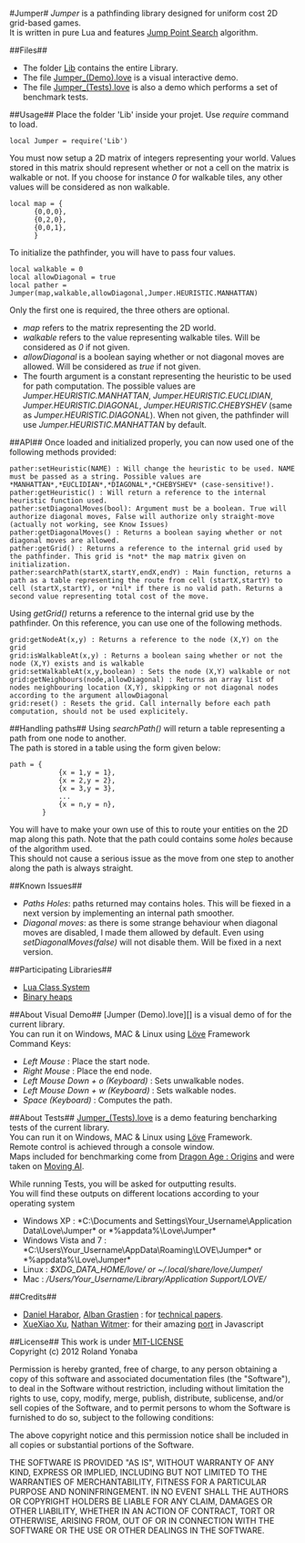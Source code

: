 ﻿#Jumper#
*Jumper* is a pathfinding library designed for uniform cost 2D grid-based games.<br/>
It is written in pure Lua and features [Jump Point Search][] algorithm.

##Files##
* The folder [Lib][] contains the entire Library.
* The file [Jumper_(Demo).love][] is a visual interactive demo.
* The file [Jumper_(Tests).love][] is also a demo which performs a set of benchmark tests.
  
##Usage##
Place the folder 'Lib' inside your projet. Use *require* command to load.

    local Jumper = require('Lib')
    
You must now setup a 2D matrix of integers representing your world. Values stored in this matrix
should represent whether or not a cell on the matrix is walkable or not. If you choose for instance
*0* for walkable tiles, any other values will be considered as non walkable.

    local map = {
          {0,0,0},
          {0,2,0},
          {0,0,1},
          }

To initialize the pathfinder, you will have to pass four values.

    local walkable = 0
    local allowDiagonal = true
    local pather = Jumper(map,walkable,allowDiagonal,Jumper.HEURISTIC.MANHATTAN)
  
Only the first one is required, the three others are optional.
* *map* refers to the matrix representing the 2D world.
* *walkable* refers to the value representing walkable tiles. Will be considered as *0* if not given.
* *allowDiagonal* is a boolean saying whether or not diagonal moves are allowed. Will be considered as *true* if not given.
* The fourth argument is a constant representing the heuristic to be used for path computation. The possible values are *Jumper.HEURISTIC.MANHATTAN*, *Jumper.HEURISTIC.EUCLIDIAN*, *Jumper.HEURISTIC.DIAGONAL*, *Jumper.HEURISTIC.CHEBYSHEV* (same as *Jumper.HEURISTIC.DIAGONAL*). When not given, the pathfinder will use *Jumper.HEURISTIC.MANHATTAN* by default.

##API##
Once loaded and initialized properly, you can now used one of the following methods provided:
	
	pather:setHeuristic(NAME) : Will change the heuristic to be used. NAME must be passed as a string. Possible values are *MANHATTAN*,*EUCLIDIAN*,*DIAGONAL*,*CHEBYSHEV* (case-sensitive!).
	pather:getHeuristic() : Will return a reference to the internal heuristic function used.	
	pather:setDiagonalMoves(bool): Argument must be a boolean. True will authorize diagonal moves, False will authorize only straight-move (actually not working, see Know Issues)
	pather:getDiagonalMoves() : Returns a boolean saying whether or not diagonal moves are allowed.
	pather:getGrid() : Returns a reference to the internal grid used by the pathfinder. This grid is *not* the map matrix given on initialization.
	pather:searchPath(startX,startY,endX,endY) : Main function, returns a path as a table representing the route from cell (startX,startY) to cell (startX,startY), or *nil* if there is no valid path. Returns a second value representing total cost of the move.

Using *getGrid()* returns a reference to the internal grid use by the pathfinder. On this reference, you can use one of the following methods.
	
	grid:getNodeAt(x,y) : Returns a reference to the node (X,Y) on the grid
	grid:isWalkableAt(x,y) : Returns a boolean saing whether or not the node (X,Y) exists and is walkable
	grid:setWalkableAt(x,y,boolean) : Sets the node (X,Y) walkable or not 
	grid:getNeighbours(node,allowDiagonal) : Returns an array list of nodes neighbouring location (X,Y), skippking or not diagonal nodes according to the argument allowDiagonal
	grid:reset() : Resets the grid. Call internally before each path computation, should not be used explicitely.
	
##Handling paths##
Using *searchPath()* will return a table representing a path from one node to another.<br/>
The path is stored in a table using the form given below:

	path = {
				{x = 1,y = 1},
				{x = 2,y = 2},
				{x = 3,y = 3},
				...
				{x = n,y = n},
			}
You will have to make your own use of this to route your entities on the 2D map along this path.
Note that the path could contains some *holes* because of the algorithm used.<br/>
This should not cause a serious issue as the move from one step to another along the path is always straight.

##Known Issues##
* *Paths Holes*: paths returned may contains holes. This will be fiexed in a next version by implementing an internal path smoother.
* *Diagonal moves*: as there is some strange behaviour when diagonal moves are disabled, I made them allowed by default. Even using *setDiagonalMoves(false)* will not disable them. Will be fixed in a next version.

##Participating Libraries##
* [Lua Class System][]
* [Binary heaps][]

##About Visual Demo##
[Jumper (Demo).love][] is a visual demo of for the current library.<br/>
You can run it on Windows, MAC & Linux using [Löve][] Framework<br/>
Command Keys:
* *Left Mouse* : Place the start node.
* *Right Mouse* : Place the end node.
* *Left Mouse Down + o (Keyboard)* : Sets unwalkable nodes.
* *Left Mouse Down + w (Keyboard)* : Sets walkable nodes.
* *Space (Keyboard)* : Computes the path.

##About Tests##
[Jumper_(Tests).love][] is a demo featuring bencharking tests of the current library.<br/>
You can run it on Windows, MAC & Linux using [Löve][] Framework.<br/>
Remote control is achieved through a console window.<br/>
Maps included for benchmarking come from [Dragon Age : Origins][] and were taken on [Moving AI][].

While running Tests, you will be asked for outputting results.<br/>
You will find these outputs on different locations according to your operating system
* Windows XP : *C:\Documents and Settings\Your_Username\Application Data\Love\Jumper\* or *%appdata%\Love\Jumper\*
* Windows Vista and 7 : *C:\Users\Your_Username\AppData\Roaming\LOVE\Jumper\* or *%appdata%\Love\Jumper\*
* Linux : *$XDG_DATA_HOME/love/ or ~/.local/share/love/Jumper/*
* Mac : */Users/Your_Username/Library/Application Support/LOVE/*


##Credits##
* [Daniel Harabor][], [Alban Grastien][] : for [technical papers][].<br/>
* [XueXiao Xu][], [Nathan Witmer][]: for their amazing [port][] in Javascript<br/>

##License##
This work is under [MIT-LICENSE][]<br/>
Copyright (c) 2012 Roland Yonaba

Permission is hereby granted, free of charge, to any person obtaining a
copy of this software and associated documentation files (the
"Software"), to deal in the Software without restriction, including
without limitation the rights to use, copy, modify, merge, publish,
distribute, sublicense, and/or sell copies of the Software, and to
permit persons to whom the Software is furnished to do so, subject to
the following conditions:

The above copyright notice and this permission notice shall be included
in all copies or substantial portions of the Software.

THE SOFTWARE IS PROVIDED "AS IS", WITHOUT WARRANTY OF ANY KIND, EXPRESS
OR IMPLIED, INCLUDING BUT NOT LIMITED TO THE WARRANTIES OF
MERCHANTABILITY, FITNESS FOR A PARTICULAR PURPOSE AND NONINFRINGEMENT.
IN NO EVENT SHALL THE AUTHORS OR COPYRIGHT HOLDERS BE LIABLE FOR ANY
CLAIM, DAMAGES OR OTHER LIABILITY, WHETHER IN AN ACTION OF CONTRACT,
TORT OR OTHERWISE, ARISING FROM, OUT OF OR IN CONNECTION WITH THE
SOFTWARE OR THE USE OR OTHER DEALINGS IN THE SOFTWARE.

[Jump Point Search]: http://harablog.wordpress.com/2011/09/07/jump-point-search/
[Lua Class System]: https://github.com/Yonaba/Lua-Class-System
[Binary heaps]: https://github.com/Yonaba/Binary-Heaps
[Löve]: https://love2d.org
[Dragon Age : Origins]: http://dragonage.bioware.com
[Moving AI]: http://movingai.com
[Nathan Witmer]: https://github.com/aniero
[XueXiao Xu]: https://github.com/qiao
[port]: https://github.com/qiao/PathFinding.js
[Alban Grastien]: http://www.grastien.net/ban/
[Daniel Harabor]: http://users.cecs.anu.edu.au/~dharabor/home.html
[technical papers]: http://users.cecs.anu.edu.au/~dharabor/data/papers/harabor-grastien-aaai11.pdf
[MIT-LICENSE]: http://www.opensource.org/licenses/mit-license.php
[Lib]: https://github.com/Yonaba/Jumper/Lib
[Jumper_(Demo).love]: https://github.com/Yonaba/Jumper/Lib
[Jumper_(Tests).love]: https://github.com/Yonaba/Jumper/Lib